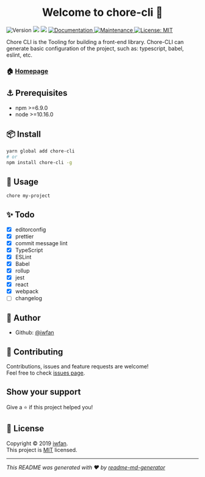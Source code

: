 <h1 align="center">Welcome to chore-cli 👋</h1>
<p>
  <img alt="Version" src="https://img.shields.io/npm/v/chore-cli.svg">
  <img src="https://img.shields.io/badge/npm-%3E%3D6.9.0-blue.svg" />
  <img src="https://img.shields.io/badge/node-%3E%3D10.16.0-blue.svg" />
  <a href="https://github.com/iwfan/chore-cli#readme">
    <img alt="Documentation" src="https://img.shields.io/badge/documentation-yes-brightgreen.svg" target="_blank" />
  </a>
  <a href="https://github.com/iwfan/chore-cli/graphs/commit-activity">
    <img alt="Maintenance" src="https://img.shields.io/badge/Maintained%3F-yes-green.svg" target="_blank" />
  </a>
  <a href="https://github.com/iwfan/chore-cli/blob/master/LICENSE">
    <img alt="License: MIT" src="https://img.shields.io/badge/License-MIT-yellow.svg" target="_blank" />
  </a>
</p>

Chore CLI is the Tooling for building a front-end library. Chore-CLI can generate basic configuration of the project, such as: typescript, babel, eslint, etc.

### 🏠 [Homepage](https://github.com/iwfan/chore-cli#readme)

## ⚓ Prerequisites

- npm >=6.9.0
- node >=10.16.0

## 📦 Install

```sh
yarn global add chore-cli
# or
npm install chore-cli -g
```

## 🚀 Usage

```sh
chore my-project
```

## ✨ Todo

- [x] editorconfig
- [x] prettier
- [x] commit message lint
- [x] TypeScript
- [x] ESLint
- [x] Babel
- [x] rollup
- [x] jest
- [x] react
- [x] webpack
- [ ] changelog

## 👤 Author

- Github: [@iwfan](https://github.com/iwfan)

## 🤝 Contributing

Contributions, issues and feature requests are welcome!<br />Feel free to check [issues page](https://github.com/iwfan/chore-cli/issues).

## Show your support

Give a ⭐️ if this project helped you!

## 📝 License

Copyright © 2019 [iwfan](https://github.com/iwfan).<br />
This project is [MIT](https://github.com/iwfan/chore-cli/blob/master/LICENSE) licensed.

---

_This README was generated with ❤️ by [readme-md-generator](https://github.com/kefranabg/readme-md-generator)_
